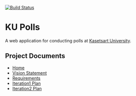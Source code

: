 [![Build Status](https://app.travis-ci.com/NamoSmith/ku-polls.svg?branch=iteration2)](https://app.travis-ci.com/NamoSmith/ku-polls)
# KU Polls
A web application for conducting polls at [Kasetsart University](https://www.ku.ac.th/th).
## Project Documents

* [Home](../../wiki/Home)
* [Vision Statement](../../wiki/Vision%20Statement)   
* [Requirements](../../wiki/Requirements)
* [Iteration1 Plan](../../wiki/Iteration1%20Plan)
* [Iteration2 Plan](../../wiki/Iteration2%20Plan)
